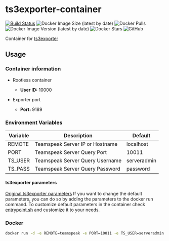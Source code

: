 # ts3exporter-container
[![Build Status](https://drone.adamkoro.com/api/badges/adamkoro/ts3exporter-container/status.svg)](https://drone.adamkoro.com/adamkoro/ts3exporter-container)
![Docker Image Size (latest by date)](https://img.shields.io/docker/image-size/adamkoro/ts3exporter)
![Docker Pulls](https://img.shields.io/docker/pulls/adamkoro/ts3exporter)
![Docker Image Version (latest by date)](https://img.shields.io/docker/v/adamkoro/ts3exporter)
![Docker Stars](https://img.shields.io/docker/stars/adamkoro/ts3exporter)
![GitHub](https://img.shields.io/github/license/adamkoro/ts3exporter-container)

Container for [ts3exporter](https://github.com/hikhvar/ts3exporter)

## Usage

### Container information

- Rootless container
  - **User ID:** 10000

- Exporter port
  - **Port:** 9189

### Environment Variables
| Variable | Description | Default |
|----------|-------------|---------|
| REMOTE | Teamspeak Server IP or Hostname | localhost |
| PORT | Teamspeak Server Query Port | 10011 |
| TS_USER | Teamspeak Server Query Username | serveradmin |
| TS_PASS | Teamspeak Server Query Password | password |

#### ts3exporter parameters
[Original ts3exporter parameters](https://github.com/hikhvar/ts3exporter#usage)
If you want to change the default parameters, you can do so by adding the parameters to the docker run command.
To customize default parameters in the container check [entrypoint.sh](entrypoint.sh) and customize it to your needs.

### Docker

```bash
docker run -d -e REMOTE=teamspeak -e PORT=10011 -e TS_USER=serveradmin -e TS_PASS=password  -p 9189:9189 docker.io/adamkoro/ts3exporter:latest
```
